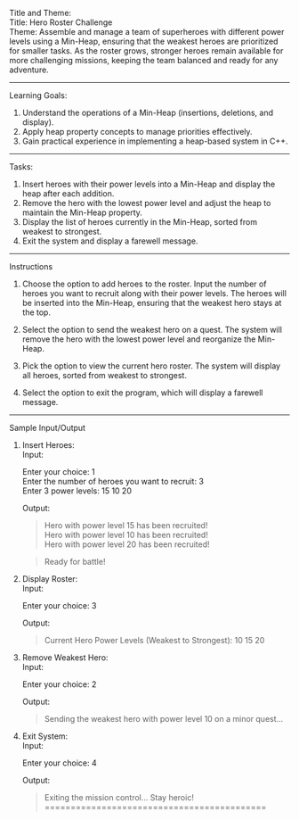 Title and Theme:  
Title: Hero Roster Challenge  
Theme: Assemble and manage a team of superheroes with different power levels using a Min-Heap, ensuring that the weakest heroes are prioritized for smaller tasks. As the roster grows, stronger heroes remain available for more challenging missions, keeping the team balanced and ready for any adventure.  

---

Learning Goals:  
1. Understand the operations of a Min-Heap (insertions, deletions, and display).  
2. Apply heap property concepts to manage priorities effectively.  
3. Gain practical experience in implementing a heap-based system in C++.  

---

Tasks:
1. Insert heroes with their power levels into a Min-Heap and display the heap after each addition.
2. Remove the hero with the lowest power level and adjust the heap to maintain the Min-Heap property.
3. Display the list of heroes currently in the Min-Heap, sorted from weakest to strongest.
4. Exit the system and display a farewell message.

---

Instructions  
1. Choose the option to add heroes to the roster. Input the number of heroes you want to recruit along with their power levels. The heroes will be inserted into the Min-Heap, ensuring that the weakest hero stays at the top.

2. Select the option to send the weakest hero on a quest. The system will remove the hero with the lowest power level and reorganize the Min-Heap.

3. Pick the option to view the current hero roster. The system will display all heroes, sorted from weakest to strongest.

4. Select the option to exit the program, which will display a farewell message. 

---

 Sample Input/Output  

1. Insert Heroes:  
   Input:  
   
   Enter your choice: 1  
   Enter the number of heroes you want to recruit: 3  
   Enter 3 power levels: 15 10 20  
   
   Output:  
   
   > Hero with power level 15 has been recruited!  
   > Hero with power level 10 has been recruited!  
   > Hero with power level 20 has been recruited!  

   > Ready for battle!  
   

2. Display Roster:  
   Input:  
   
   Enter your choice: 3  
   
   Output:  
   
     > Current Hero Power Levels (Weakest to Strongest): 10 15 20  
   

3. Remove Weakest Hero:  
   Input:  
   
   Enter your choice: 2  
   
   Output:  
   
     > Sending the weakest hero with power level 10 on a minor quest...  
   

4. Exit System:  
   Input:  
   
   Enter your choice: 4  
   
   Output:  
  
   >Exiting the mission control... Stay heroic!  
   ===========================================  
